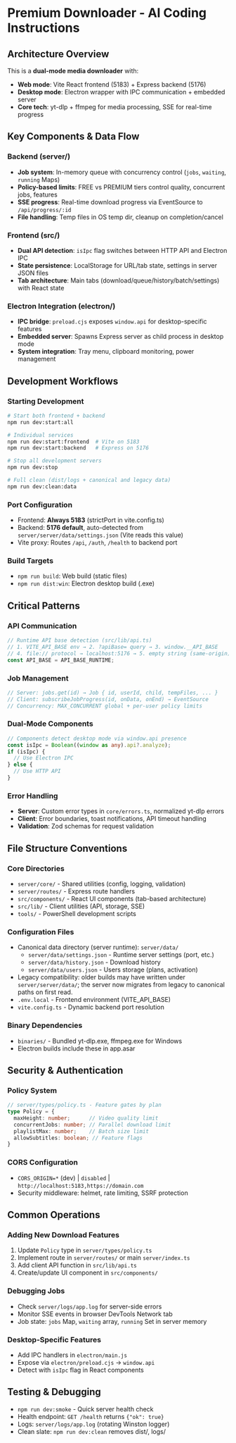# Premium Downloader - AI Coding Instructions

## Architecture Overview

This is a **dual-mode media downloader** with:
- **Web mode**: Vite React frontend (5183) + Express backend (5176) 
- **Desktop mode**: Electron wrapper with IPC communication + embedded server
- **Core tech**: yt-dlp + ffmpeg for media processing, SSE for real-time progress

## Key Components & Data Flow

### Backend (server/)
- **Job system**: In-memory queue with concurrency control (`jobs`, `waiting`, `running` Maps)
- **Policy-based limits**: FREE vs PREMIUM tiers control quality, concurrent jobs, features
- **SSE progress**: Real-time download progress via EventSource to `/api/progress/:id`
- **File handling**: Temp files in OS temp dir, cleanup on completion/cancel

### Frontend (src/)
- **Dual API detection**: `isIpc` flag switches between HTTP API and Electron IPC
- **State persistence**: LocalStorage for URL/tab state, settings in server JSON files
- **Tab architecture**: Main tabs (download/queue/history/batch/settings) with React state

### Electron Integration (electron/)
- **IPC bridge**: `preload.cjs` exposes `window.api` for desktop-specific features
- **Embedded server**: Spawns Express server as child process in desktop mode
- **System integration**: Tray menu, clipboard monitoring, power management

## Development Workflows

### Starting Development
```bash
# Start both frontend + backend
npm run dev:start:all

# Individual services  
npm run dev:start:frontend  # Vite on 5183
npm run dev:start:backend   # Express on 5176

# Stop all development servers
npm run dev:stop

# Full clean (dist/logs + canonical and legacy data)
npm run dev:clean:data
```

### Port Configuration
- Frontend: **Always 5183** (strictPort in vite.config.ts)
- Backend: **5176 default**, auto-detected from `server/server/data/settings.json` (Vite reads this value)
- Vite proxy: Routes `/api`, `/auth`, `/health` to backend port

### Build Targets
- `npm run build`: Web build (static files)
- `npm run dist:win`: Electron desktop build (.exe)

## Critical Patterns

### API Communication
```typescript
// Runtime API base detection (src/lib/api.ts)
// 1. VITE_API_BASE env → 2. ?apiBase= query → 3. window.__API_BASE
// 4. file:// protocol → localhost:5176 → 5. empty string (same-origin)
const API_BASE = API_BASE_RUNTIME;
```

### Job Management
```typescript
// Server: jobs.get(id) → Job { id, userId, child, tempFiles, ... }
// Client: subscribeJobProgress(id, onData, onEnd) → EventSource
// Concurrency: MAX_CONCURRENT global + per-user policy limits
```

### Dual-Mode Components
```typescript
// Components detect desktop mode via window.api presence
const isIpc = Boolean((window as any).api?.analyze);
if (isIpc) {
  // Use Electron IPC
} else {
  // Use HTTP API
}
```

### Error Handling
- **Server**: Custom error types in `core/errors.ts`, normalized yt-dlp errors
- **Client**: Error boundaries, toast notifications, API timeout handling
- **Validation**: Zod schemas for request validation

## File Structure Conventions

### Core Directories
- `server/core/` - Shared utilities (config, logging, validation)
- `server/routes/` - Express route handlers
- `src/components/` - React UI components (tab-based architecture)
- `src/lib/` - Client utilities (API, storage, SSE)
- `tools/` - PowerShell development scripts

### Configuration Files
- Canonical data directory (server runtime): `server/data/`
  - `server/data/settings.json` - Runtime server settings (port, etc.)
  - `server/data/history.json` - Download history
  - `server/data/users.json` - Users storage (plans, activation)
- Legacy compatibility: older builds may have written under `server/server/data/`; the server now migrates from legacy to canonical paths on first read.
- `.env.local` - Frontend environment (VITE_API_BASE)
- `vite.config.ts` - Dynamic backend port resolution

### Binary Dependencies
- `binaries/` - Bundled yt-dlp.exe, ffmpeg.exe for Windows
- Electron builds include these in app.asar

## Security & Authentication

### Policy System
```typescript
// server/types/policy.ts - Feature gates by plan
type Policy = {
  maxHeight: number;      // Video quality limit
  concurrentJobs: number; // Parallel download limit  
  playlistMax: number;    // Batch size limit
  allowSubtitles: boolean; // Feature flags
}
```

### CORS Configuration
- `CORS_ORIGIN=*` (dev) | `disabled` | `http://localhost:5183,https://domain.com`
- Security middleware: helmet, rate limiting, SSRF protection

## Common Operations

### Adding New Download Features
1. Update `Policy` type in `server/types/policy.ts`
2. Implement route in `server/routes/` or main `server/index.ts`
3. Add client API function in `src/lib/api.ts`
4. Create/update UI component in `src/components/`

### Debugging Jobs
- Check `server/logs/app.log` for server-side errors
- Monitor SSE events in browser DevTools Network tab
- Job state: `jobs` Map, `waiting` array, `running` Set in server memory

### Desktop-Specific Features
- Add IPC handlers in `electron/main.js`
- Expose via `electron/preload.cjs` → `window.api`
- Detect with `isIpc` flag in React components

## Testing & Debugging
- `npm run dev:smoke` - Quick server health check
- Health endpoint: `GET /health` returns `{"ok": true}`
- Logs: `server/logs/app.log` (rotating Winston logger)
- Clean slate: `npm run dev:clean` removes dist/, logs/
